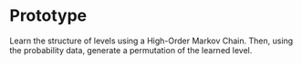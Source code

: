 # Prototype

Learn the structure of levels using a High-Order Markov Chain. Then, using the probability data, generate a permutation of the learned level.
